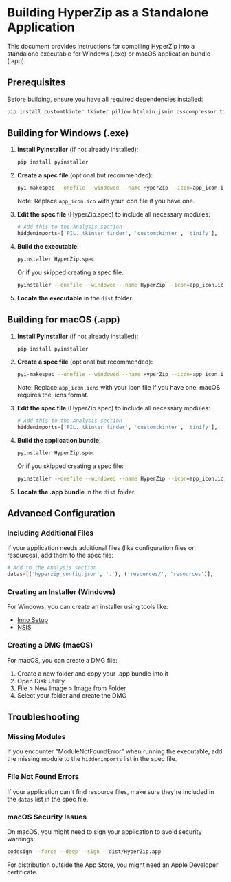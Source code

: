 # Building HyperZip as a Standalone Application

This document provides instructions for compiling HyperZip into a standalone executable for Windows (.exe) or macOS application bundle (.app).

## Prerequisites

Before building, ensure you have all required dependencies installed:

```bash
pip install customtkinter tkinter pillow htmlmin jsmin csscompressor tinify pyinstaller
```

## Building for Windows (.exe)

1. **Install PyInstaller** (if not already installed):
   ```bash
   pip install pyinstaller
   ```

2. **Create a spec file** (optional but recommended):
   ```bash
   pyi-makespec --onefile --windowed --name HyperZip --icon=app_icon.ico hyperzip_app.py
   ```
   Note: Replace `app_icon.ico` with your icon file if you have one.

3. **Edit the spec file** (HyperZip.spec) to include all necessary modules:
   ```python
   # Add this to the Analysis section
   hiddenimports=['PIL._tkinter_finder', 'customtkinter', 'tinify'],
   ```

4. **Build the executable**:
   ```bash
   pyinstaller HyperZip.spec
   ```
   
   Or if you skipped creating a spec file:
   ```bash
   pyinstaller --onefile --windowed --name HyperZip --icon=app_icon.ico hyperzip_app.py
   ```

5. **Locate the executable** in the `dist` folder.

## Building for macOS (.app)

1. **Install PyInstaller** (if not already installed):
   ```bash
   pip install pyinstaller
   ```

2. **Create a spec file** (optional but recommended):
   ```bash
   pyi-makespec --onefile --windowed --name HyperZip --icon=app_icon.icns hyperzip_app.py
   ```
   Note: Replace `app_icon.icns` with your icon file if you have one. macOS requires the .icns format.

3. **Edit the spec file** (HyperZip.spec) to include all necessary modules:
   ```python
   # Add this to the Analysis section
   hiddenimports=['PIL._tkinter_finder', 'customtkinter', 'tinify'],
   ```

4. **Build the application bundle**:
   ```bash
   pyinstaller HyperZip.spec
   ```
   
   Or if you skipped creating a spec file:
   ```bash
   pyinstaller --onefile --windowed --name HyperZip --icon=app_icon.icns hyperzip_app.py
   ```

5. **Locate the .app bundle** in the `dist` folder.

## Advanced Configuration

### Including Additional Files

If your application needs additional files (like configuration files or resources), add them to the spec file:

```python
# Add to the Analysis section
datas=[('hyperzip_config.json', '.'), ('resources/', 'resources')],
```

### Creating an Installer (Windows)

For Windows, you can create an installer using tools like:
- [Inno Setup](https://jrsoftware.org/isinfo.php)
- [NSIS](https://nsis.sourceforge.io/)

### Creating a DMG (macOS)

For macOS, you can create a DMG file:

1. Create a new folder and copy your .app bundle into it
2. Open Disk Utility
3. File > New Image > Image from Folder
4. Select your folder and create the DMG

## Troubleshooting

### Missing Modules

If you encounter "ModuleNotFoundError" when running the executable, add the missing module to the `hiddenimports` list in the spec file.

### File Not Found Errors

If your application can't find resource files, make sure they're included in the `datas` list in the spec file.

### macOS Security Issues

On macOS, you might need to sign your application to avoid security warnings:

```bash
codesign --force --deep --sign - dist/HyperZip.app
```

For distribution outside the App Store, you might need an Apple Developer certificate.
